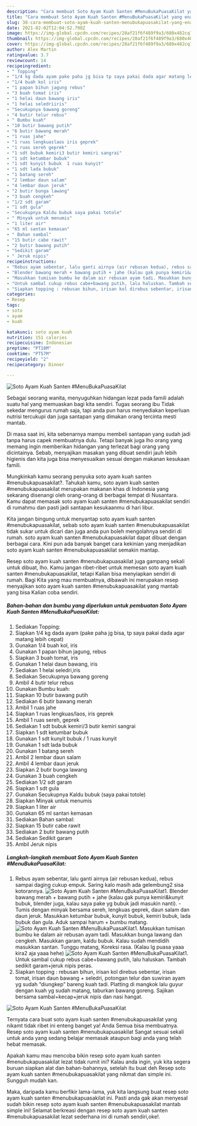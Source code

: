 ```yaml
---
description: "Cara membuat Soto Ayam Kuah Santen #MenuBukaPuasaKilat yang enak dan Mudah Dibuat"
title: "Cara membuat Soto Ayam Kuah Santen #MenuBukaPuasaKilat yang enak dan Mudah Dibuat"
slug: 38-cara-membuat-soto-ayam-kuah-santen-menubukapuasakilat-yang-enak-dan-mudah-dibuat
date: 2021-02-02T12:04:52.798Z
image: https://img-global.cpcdn.com/recipes/28af21f6f489f9a3/680x482cq70/soto-ayam-kuah-santen-menubukapuasakilat-foto-resep-utama.jpg
thumbnail: https://img-global.cpcdn.com/recipes/28af21f6f489f9a3/680x482cq70/soto-ayam-kuah-santen-menubukapuasakilat-foto-resep-utama.jpg
cover: https://img-global.cpcdn.com/recipes/28af21f6f489f9a3/680x482cq70/soto-ayam-kuah-santen-menubukapuasakilat-foto-resep-utama.jpg
author: Alex Martin
ratingvalue: 3.7
reviewcount: 14
recipeingredient:
- " Topping"
- "1/4 kg dada ayam pake paha jg bisa tp saya pakai dada agar matang lebih cepat"
- "1/4 buah kol iris"
- "1 papan bihun jagung rebus"
- "3 buah tomat iris"
- "1 helai daun bawang iris"
- "1 helai seledriiris"
- "Secukupnya bawang goreng"
- "4 butir telur rebus"
- " Bumbu kuah"
- "10 butir bawang putih"
- "6 butir bawang merah"
- "1 ruas jahe"
- "1 ruas lengkuaslaos iris geprek"
- "1 ruas sereh geprek"
- "1 sdt bubuk kemiri3 butir kemiri sangrai"
- "1 sdt ketumbar bubuk"
- "1 sdt kunyit bubuk  1 ruas kunyit"
- "1 sdt lada bubuk"
- "1 batang sereh"
- "2 lembar daun salam"
- "4 lembar daun jeruk"
- "2 butir bunga lawang"
- "3 buah cengkeh"
- "1/2 sdt garam"
- "1 sdt gula"
- "Secukupnya Kaldu bubuk saya pakai totole"
- " Minyak untuk menumis"
- "1 liter air"
- "65 ml santan kemasan"
- " Bahan sambal"
- "15 butir cabe rawit"
- "2 butir bawang putih"
- "Sedikit garam"
- " Jeruk nipis"
recipeinstructions:
- "Rebus ayam sebentar, lalu ganti airnya (air rebusan kedua), rebus sampai daging cukup empuk. Saring kalo masih ada gelembung2 sisa kotorannya."
- "Blender bawang merah + bawang putih + jahe (kalau gak punya kemiri&amp;kunyit bubuk, blender juga, kalau saya pake yg bubuk jadi masukin nanti). Tumis dengan minyak bersama sereh, lengkuas geprek, daun salam dan daun jeruk. Masukkan ketumbar bubuk, kunyit bubuk, kemiri bubuk, lada bubuk dan gula. Aduk sampai harum + bumbu matang."
- "Masukkan tumisan bumbu ke dalam air rebusan ayam tadi. Masukkan bunga lawang dan cengkeh. Masukkan garam, kaldu bubuk. Kalau sudah mendidih masukkan santan. Tunggu matang, Koreksi rasa. (Kalau lg puasa yaaa kira2 aja yaaa hehe)"
- "Untuk sambal cukup rebus cabe+bawang putih, lalu haluskan. Tambah sedikit garam+jeruk nipis peras."
- "Siapkan topping : rebusan bihun, irisan kol direbus sebentar, irisan tomat, irisan daun bawang + seledri, potongan telur dan suwiran ayam yg sudah “diungkep” bareng kuah tadi. Platting di mangkok lalu guyur dengan kuah yg sudah matang, taburkan bawang goreng. Sajikan bersama sambal+kecap+jeruk nipis dan nasi hangat."
categories:
- Resep
tags:
- soto
- ayam
- kuah

katakunci: soto ayam kuah 
nutrition: 151 calories
recipecuisine: Indonesian
preptime: "PT18M"
cooktime: "PT57M"
recipeyield: "2"
recipecategory: Dinner

---
```



![Soto Ayam Kuah Santen #MenuBukaPuasaKilat](https://img-global.cpcdn.com/recipes/28af21f6f489f9a3/680x482cq70/soto-ayam-kuah-santen-menubukapuasakilat-foto-resep-utama.jpg)

Sebagai seorang wanita, menyuguhkan hidangan lezat pada famili adalah suatu hal yang memuaskan bagi kita sendiri. Tugas seorang ibu Tidak sekedar mengurus rumah saja, tapi anda pun harus menyediakan keperluan nutrisi tercukupi dan juga santapan yang dimakan orang tercinta mesti mantab.

Di masa  saat ini, kita sebenarnya mampu membeli santapan yang sudah jadi tanpa harus capek membuatnya dulu. Tetapi banyak juga lho orang yang memang ingin memberikan hidangan yang terlezat bagi orang yang dicintainya. Sebab, menyajikan masakan yang dibuat sendiri jauh lebih higienis dan kita juga bisa menyesuaikan sesuai dengan makanan kesukaan famili. 



Mungkinkah kamu seorang penyuka soto ayam kuah santen #menubukapuasakilat?. Tahukah kamu, soto ayam kuah santen #menubukapuasakilat merupakan makanan khas di Indonesia yang sekarang disenangi oleh orang-orang di berbagai tempat di Nusantara. Kamu dapat memasak soto ayam kuah santen #menubukapuasakilat sendiri di rumahmu dan pasti jadi santapan kesukaanmu di hari libur.

Kita jangan bingung untuk menyantap soto ayam kuah santen #menubukapuasakilat, sebab soto ayam kuah santen #menubukapuasakilat tidak sukar untuk dicari dan juga anda pun boleh mengolahnya sendiri di rumah. soto ayam kuah santen #menubukapuasakilat dapat dibuat dengan berbagai cara. Kini pun ada banyak banget cara kekinian yang menjadikan soto ayam kuah santen #menubukapuasakilat semakin mantap.

Resep soto ayam kuah santen #menubukapuasakilat juga gampang sekali untuk dibuat, lho. Kamu jangan ribet-ribet untuk memesan soto ayam kuah santen #menubukapuasakilat, tetapi Kalian bisa menyiapkan sendiri di rumah. Bagi Kita yang mau membuatnya, dibawah ini merupakan resep menyajikan soto ayam kuah santen #menubukapuasakilat yang mantab yang bisa Kalian coba sendiri.

<!--inarticleads1-->

##### Bahan-bahan dan bumbu yang diperlukan untuk pembuatan Soto Ayam Kuah Santen #MenuBukaPuasaKilat:

1. Sediakan  Topping:
1. Siapkan 1/4 kg dada ayam (pake paha jg bisa, tp saya pakai dada agar matang lebih cepat)
1. Gunakan 1/4 buah kol, iris
1. Gunakan 1 papan bihun jagung, rebus
1. Siapkan 3 buah tomat, iris
1. Gunakan 1 helai daun bawang, iris
1. Sediakan 1 helai seledri,iris
1. Sediakan Secukupnya bawang goreng
1. Ambil 4 butir telur rebus
1. Gunakan  Bumbu kuah:
1. Siapkan 10 butir bawang putih
1. Sediakan 6 butir bawang merah
1. Ambil 1 ruas jahe
1. Siapkan 1 ruas lengkuas/laos, iris geprek
1. Ambil 1 ruas sereh, geprek
1. Sediakan 1 sdt bubuk kemiri/3 butir kemiri sangrai
1. Siapkan 1 sdt ketumbar bubuk
1. Gunakan 1 sdt kunyit bubuk / 1 ruas kunyit
1. Gunakan 1 sdt lada bubuk
1. Gunakan 1 batang sereh
1. Ambil 2 lembar daun salam
1. Ambil 4 lembar daun jeruk
1. Siapkan 2 butir bunga lawang
1. Gunakan 3 buah cengkeh
1. Sediakan 1/2 sdt garam
1. Siapkan 1 sdt gula
1. Gunakan Secukupnya Kaldu bubuk (saya pakai totole)
1. Siapkan  Minyak untuk menumis
1. Siapkan 1 liter air
1. Gunakan 65 ml santan kemasan
1. Sediakan  Bahan sambal:
1. Siapkan 15 butir cabe rawit
1. Sediakan 2 butir bawang putih
1. Sediakan Sedikit garam
1. Ambil  Jeruk nipis




<!--inarticleads2-->

##### Langkah-langkah membuat Soto Ayam Kuah Santen #MenuBukaPuasaKilat:

1. Rebus ayam sebentar, lalu ganti airnya (air rebusan kedua), rebus sampai daging cukup empuk. Saring kalo masih ada gelembung2 sisa kotorannya.
<img src="//assets-global.cpcdn.com/assets/icons/button_play-2c75c40dde080a61004c1f40b05d8f140eaff45d7e9e6481dc71c63d2e7c4909.png" alt="Soto Ayam Kuah Santen #MenuBukaPuasaKilat">1. Blender bawang merah + bawang putih + jahe (kalau gak punya kemiri&amp;kunyit bubuk, blender juga, kalau saya pake yg bubuk jadi masukin nanti). - Tumis dengan minyak bersama sereh, lengkuas geprek, daun salam dan daun jeruk. Masukkan ketumbar bubuk, kunyit bubuk, kemiri bubuk, lada bubuk dan gula. Aduk sampai harum + bumbu matang.
<img src="//assets-global.cpcdn.com/assets/icons/button_play-2c75c40dde080a61004c1f40b05d8f140eaff45d7e9e6481dc71c63d2e7c4909.png" alt="Soto Ayam Kuah Santen #MenuBukaPuasaKilat">1. Masukkan tumisan bumbu ke dalam air rebusan ayam tadi. Masukkan bunga lawang dan cengkeh. Masukkan garam, kaldu bubuk. Kalau sudah mendidih masukkan santan. Tunggu matang, Koreksi rasa. (Kalau lg puasa yaaa kira2 aja yaaa hehe)
<img src="//assets-global.cpcdn.com/assets/icons/button_play-2c75c40dde080a61004c1f40b05d8f140eaff45d7e9e6481dc71c63d2e7c4909.png" alt="Soto Ayam Kuah Santen #MenuBukaPuasaKilat">1. Untuk sambal cukup rebus cabe+bawang putih, lalu haluskan. Tambah sedikit garam+jeruk nipis peras.
1. Siapkan topping : rebusan bihun, irisan kol direbus sebentar, irisan tomat, irisan daun bawang + seledri, potongan telur dan suwiran ayam yg sudah “diungkep” bareng kuah tadi. Platting di mangkok lalu guyur dengan kuah yg sudah matang, taburkan bawang goreng. Sajikan bersama sambal+kecap+jeruk nipis dan nasi hangat.
<img src="//assets-global.cpcdn.com/assets/icons/button_play-2c75c40dde080a61004c1f40b05d8f140eaff45d7e9e6481dc71c63d2e7c4909.png" alt="Soto Ayam Kuah Santen #MenuBukaPuasaKilat">



Ternyata cara buat soto ayam kuah santen #menubukapuasakilat yang nikamt tidak ribet ini enteng banget ya! Anda Semua bisa membuatnya. Resep soto ayam kuah santen #menubukapuasakilat Sangat sesuai sekali untuk anda yang sedang belajar memasak ataupun bagi anda yang telah hebat memasak.

Apakah kamu mau mencoba bikin resep soto ayam kuah santen #menubukapuasakilat lezat tidak rumit ini? Kalau anda ingin, yuk kita segera buruan siapkan alat dan bahan-bahannya, setelah itu buat deh Resep soto ayam kuah santen #menubukapuasakilat yang nikmat dan simple ini. Sungguh mudah kan. 

Maka, daripada kamu berfikir lama-lama, yuk kita langsung buat resep soto ayam kuah santen #menubukapuasakilat ini. Pasti anda gak akan menyesal sudah bikin resep soto ayam kuah santen #menubukapuasakilat mantab simple ini! Selamat berkreasi dengan resep soto ayam kuah santen #menubukapuasakilat lezat sederhana ini di rumah sendiri,oke!.


